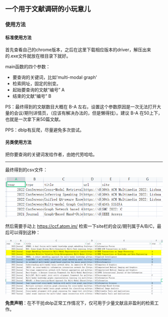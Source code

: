 ## 一个用于文献调研的小玩意儿

### 使用方法

#### 标准使用方法

首先查看自己的chrome版本，之后在这里下载相应版本的driver，解压出来的.exe文件就放在根目录下就好。

main函数的四个参数：

- 要查询的关键词，比如'multi-modal graph'
- 检索网址，固定的别变。
- 起始要查询的文献“编号”  A
- 结束的文献“编号”  B

PS：最终得到的文献数目大概在 B-A 左右，设置这个参数原因是一次无法打开大量的会议/期刊详情页，（应该有解决办法的，但是懒得找）。建议 B-A 在50上下，也就是一次拿下来50篇文献。

PPS：dblp有反爬，尽量避免多次尝试。

#### 另类使用方法

把你要查询的关键词发给作者，由她代劳哈哈。

---

最终得到的csv文件：

![image-20230222212447870](figure\info-csv.png)

然后需要手动上 https://ccf.atom.im/ 检索一下site栏的会议/期刊属于A/B/C，最后可以得到这种：

![image-20230222212640618](figure\last.png)



**免责声明**：在不干扰dblp正常工作情况下，仅可用于少量文献且非盈利的检索工作。
